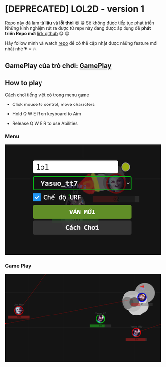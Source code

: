# [DEPRECATED] LOL2D - version 1

Repo này đã làm **từ lâu** và **lỗi thời** :relieved: :grin:
Sẽ không được tiếp tục phát triển 
Những kinh nghiệm rút ra được từ repo này đang được áp dụng để **phát triển  Repo mới** [link github](https://github.com/LOL2D/LOL2D_core)  :yum: :heart_eyes:

Hãy follow mình và watch [repo](https://github.com/LOL2D/LOL2D_core) để có thể cập nhật được những feature mới nhất nhé :heartpulse: :star: :boom:

## GamePlay của trò chơi: [GamePlay](https://www.youtube.com/watch?v=yXC97XTBN7I)

## How to play

Cách chơi tiếng việt có trong menu game

- Click mouse to control, move characters

- Hold Q W E R on keyboard to Aim

- Release Q W E R to use Abilities

### Menu

![Menu](images/readme/Screenshot_1.png)

### Game Play

![Game play](images/readme/Untitled.png)
